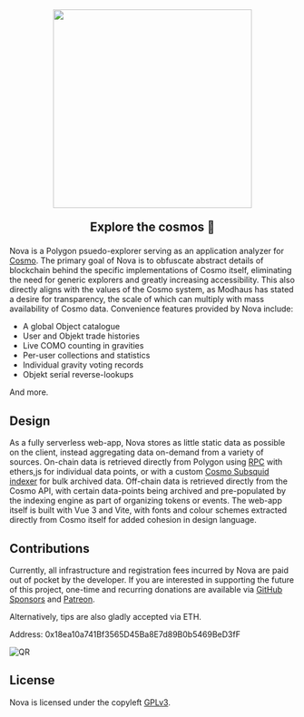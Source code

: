 <h2 align="center">
  <img src="https://github.com/kuiperdog/nova/assets/130880623/c4b4d776-3280-4c2d-9043-27dc7e560f4f" width="350">

  Explore the cosmos 🚀
</h2>

Nova is a Polygon psuedo-explorer serving as an application analyzer for [Cosmo](https://play.google.com/store/apps/details?id=com.modhaus.cosmo). The primary goal of Nova is to obfuscate abstract details of blockchain behind the specific implementations of Cosmo itself, eliminating the need for generic explorers and greatly increasing accessibility. This also directly aligns with the values of the Cosmo system, as Modhaus has stated a desire for transparency, the scale of which can multiply with mass availability of Cosmo data. Convenience features provided by Nova include:
- A global Object catalogue
- User and Objekt trade histories
- Live COMO counting in gravities
- Per-user collections and statistics
- Individual gravity voting records
- Objekt serial reverse-lookups

And more.

## Design
As a fully serverless web-app, Nova stores as little static data as possible on the client, instead aggregating data on-demand from a variety of sources. On-chain data is retrieved directly from Polygon using [RPC](https://polygon-rpc.com) with ethers,js for individual data points, or with a custom [Cosmo Subsquid indexer](https://github.com/kuiperdog/cosmo-indexer) for bulk archived data. Off-chain data is retrieved directly from the Cosmo API, with certain data-points being archived and pre-populated by the indexing engine as part of organizing tokens or events. The web-app itself is built with Vue 3 and Vite, with fonts and colour schemes extracted directly from Cosmo itself for added cohesion in design language.

## Contributions
Currently, all infrastructure and registration fees incurred by Nova are paid out of pocket by the developer. If you are interested in supporting the future of this project, one-time and recurring donations are available via [GitHub Sponsors](https://github.com/sponsors/kuiperdog) and [Patreon](https://www.patreon.com/kuiperdog).

Alternatively, tips are also gladly accepted via ETH.

Address: 0x18ea10a741Bf3565D45Ba8E7d89B0b5469BeD3fF

![QR](https://github.com/kuiperdog/nova/blob/main/src/assets/images/support-qr.png)

## License
Nova is licensed under the copyleft [GPLv3](LICENSE).
